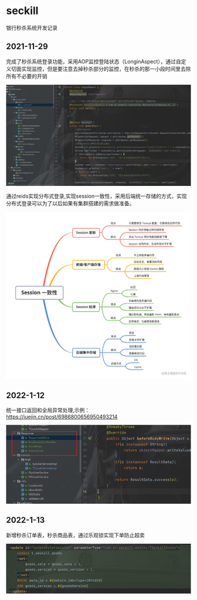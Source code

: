 # seckill
银行秒杀系统开发记录
## 2021-11-29

完成了秒杀系统登录功能，采用AOP监控登陆状态（LonginAspect），通过自定义切面实现监控，但是要注意去掉秒杀部分的监控，在秒杀的那一小段时间里去除所有不必要的开销

![image-20220111144255005](README.images/image-20220111144255005.png)

通过reids实现分布式登录,实现session一致性，采用后端统一存储的方式，实现分布式登录可以为了以后如果有集群搭建的需求做准备。

<img src="README.images/1735a37e17e67100tplv-t2oaga2asx-watermark.awebp" alt="img" style="zoom: 67%;" />

## 2022-1-12

统一接口返回和全局异常处理,示例：https://juejin.cn/post/6986800656950493214

![image-20220112215356823](README.images/image-20220112215356823.png)

## 2022-1-13

新增秒杀订单表，秒杀商品表，通过乐观锁实现下单防止超卖

![image-20220113213447061](README.images/image-20220113213447061.png)
